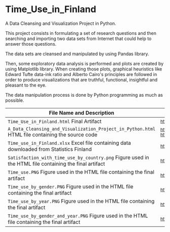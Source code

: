 # Time_Use_in_Finland

A Data Cleansing and Visualization Project in Python.

This project consists in formulating a set of research questions and then searching and importing two data sets from Internet that could help to answer those questions.

The data sets are cleansed and manipulated by using Pandas library.

Then, some exploratory data analysis is performed and plots are created by using Matplotlib library. When creating those plots, graphical heuristics like Edward Tufte data-ink ratio and Alberto Cairo's principles are followed in order to produce visualizations that are truthful, functional, insightful and pleasant to the eye.

The data manipulation process is done by Python programming as much as possible.

File Name and Description                                             | File Link   
--------------------------------------------------------------------- | ----------
<code>Time_Use_in_Finland.html</code> Final Artifact | <sub>http://htmlpreview.github.io/?https://github.com/BerniHacker/Time_Use_in_Finland/blob/master/Time_Use_in_Finland.html</sub>
<code>A_Data_Cleansing_and_Visualization_Project_in_Python.html</code> HTML file containing the source code | <sub>http://htmlpreview.github.io/?https://github.com/BerniHacker/Time_Use_in_Finland/blob/master/A_Data_Cleansing_and_Visualization_Project_in_Python.html</sub>
<code>Time_use_in_Finland.xlsx</code> Excel file containing data downloaded from Statistics Finland | <sub>https://github.com/BerniHacker/Time_Use_in_Finland/blob/master/Time_use_in_Finland.xlsx</sub>
<code>Satisfaction_with_time_use_by_country.png</code> Figure used in the HTML file containing the final artifact | <sub>https://github.com/BerniHacker/Time_Use_in_Finland/blob/master/Satisfaction_with_time_use_by_country.png</sub>
<code>Time_use.PNG</code> Figure used in the HTML file containing the final artifact | <sub>https://github.com/BerniHacker/Time_Use_in_Finland/blob/master/Time_use.PNG</sub>
<code>Time_use_by_gender.PNG</code> Figure used in the HTML file containing the final artifact | <sub>https://github.com/BerniHacker/Time_Use_in_Finland/blob/master/Time_use_by_gender.PNG</sub>
<code>Time_use_by_year.PNG</code> Figure used in the HTML file containing the final artifact | <sub>https://github.com/BerniHacker/Time_Use_in_Finland/blob/master/Time_use_by_year.PNG</sub>
<code>Time_use_by_gender_and_year.PNG</code> Figure used in the HTML file containing the final artifact | <sub>https://github.com/BerniHacker/Time_Use_in_Finland/blob/master/Time_use_by_gender_and_year.PNG</sub>
